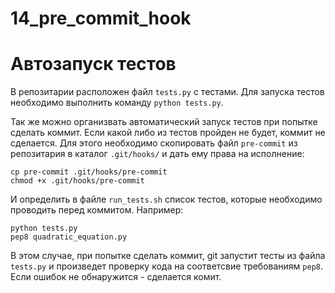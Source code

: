 # 14_pre_commit_hook

# Автозапуск тестов

В репозитарии расположен файл `tests.py` с тестами. Для запуска тестов необходимо выполнить команду `python tests.py`.

Так же можно организвать автоматический запуск тестов при попытке сделать коммит. Если какой либо из тестов пройден не будет, коммит не сделается.
Для этого необходимо скопировать файл `pre-commit` из репозитария в каталог `.git/hooks/` и дать ему права на исполнение:
```
cp pre-commit .git/hooks/pre-commit
chmod +x .git/hooks/pre-commit
```
И определить в файле `run_tests.sh` список тестов, которые необходимо проводить перед коммитом. Например:
```
python tests.py
pep8 quadratic_equation.py
```
В этом случае, при попытке сделать коммит, git запустит тесты из файла `tests.py` и произведет проверку кода на соответсвие требованиям `pep8`. Если ошибок не обнаружится - сделается комит.
